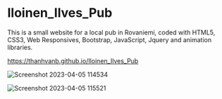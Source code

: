 # Iloinen_Ilves_Pub 
This is a small website for a local pub in Rovaniemi, coded with HTML5, CSS3, Web Responsives, Bootstrap, JavaScript, Jquery and animation libraries.

https://thanhvanb.github.io/Iloinen_Ilves_Pub


![Screenshot 2023-04-05 114534](https://user-images.githubusercontent.com/52117939/230033403-4408873d-4aa5-404b-b85d-3cc8716aaf78.png)


![Screenshot 2023-04-05 115521](https://user-images.githubusercontent.com/52117939/230033215-6be60ef6-0f8d-4b38-a1dc-f30f4ae9fb6e.png)
